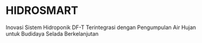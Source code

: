 # HIDROSMART
Inovasi Sistem Hidroponik DF-T Terintegrasi dengan Pengumpulan Air Hujan untuk Budidaya Selada Berkelanjutan
